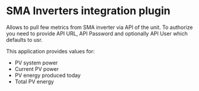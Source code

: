 # SMA Inverters integration plugin

Allows to pull few metrics from SMA inverter via API of the unit.
To authorize you need to provide API URL, API Password and optionally API User which defaults to usr.

This application provides values for:

- PV system power
- Current PV power
- PV energy produced today
- Total PV energy
